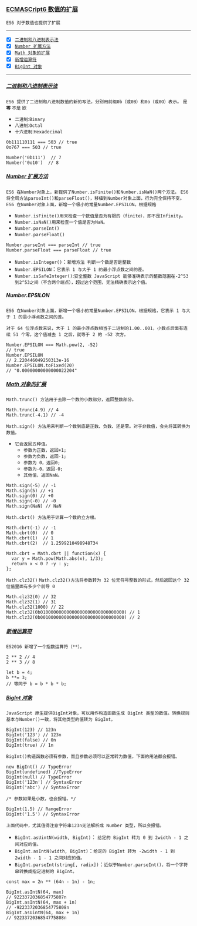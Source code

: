 ### [ECMASCript6  数值的扩展](#top)  <b id="top"></b>
`ES6 对于数值也提供了扩展`

----
- [x]  [`二进制和八进制表示法`](#doubleeight) 
- [x]  [`Number 扩展方法`](#number) 
- [x]  [`Math 对象的扩展`](#math) 
- [x]  [`新增运算符`](#yunsuan) 
- [x]  [`BigInt 对象`](#bigint) 

----
#####   [二进制和八进制表示法](#top) <b id="doubleeight"></b>
`ES6 提供了二进制和八进制数值的新的写法，分别用前缀0b（或0B）和0o（或0O）表示。` `是` **`零`** `不是` `欧`
* `二进制`:`Binary`
* `八进制`:`Octal`
* `十六进制`:`Hexadecimal`
```node
0b111110111 === 503 // true
0o767 === 503 // true

Number('0b111')  // 7
Number('0o10')  // 8
```
#####   [Number 扩展方法](#top) <b id="number"></b> 
`ES6 在Number对象上，新提供了Number.isFinite()和Number.isNaN()两个方法。`
`ES6 将全局方法parseInt()和parseFloat()，移植到Number对象上面，行为完全保持不变。`
`ES6 在Number对象上面，新增一个极小的常量Number.EPSILON。根据规格`
* `Number.isFinite()用来检查一个数值是否为有限的（finite），即不是Infinity。`
* `Number.isNaN()用来检查一个值是否为NaN。`
* `Number.parseInt() `
* `Number.parseFloat() `
```node
Number.parseInt === parseInt // true
Number.parseFloat === parseFloat // true
```
* `Number.isInteger()`：`新增方法 判断一个数是否是整数` 
* `Number.EPSILON`：`它表示 1 与大于 1 的最小浮点数之间的差。`
* `Number.isSafeInteger()`:`安全整数 JavaScript 能够准确表示的整数范围在-2^53到2^53之间（不含两个端点），超过这个范围，无法精确表示这个值。`

##### Number.EPSILON
`ES6 在Number对象上面，新增一个极小的常量Number.EPSILON。根据规格，它表示 1 与大于 1 的最小浮点数之间的差。`

`对于 64 位浮点数来说，大于 1 的最小浮点数相当于二进制的1.00..001，小数点后面有连续 51 个零。这个值减去 1 之后，就等于 2 的 -52 次方。`
```node
Number.EPSILON === Math.pow(2, -52)
// true
Number.EPSILON
// 2.220446049250313e-16
Number.EPSILON.toFixed(20)
// "0.00000000000000022204"
```
#####  [Math 对象的扩展](#top) <b id="math"></b>
`Math.trunc() 方法用于去除一个数的小数部分，返回整数部分。`
```node
Math.trunc(4.9) // 4
Math.trunc(-4.1) // -4
```
`Math.sign() 方法用来判断一个数到底是正数、负数、还是零。对于非数值，会先将其转换为数值。`
* `它会返回五种值。`
   * `参数为正数，返回+1;`
   * `参数为负数，返回-1;`
   * `参数为 0，返回0;`
   * `参数为-0，返回-0;`
   * `其他值，返回NaN。`
```node
Math.sign(-5) // -1
Math.sign(5) // +1
Math.sign(0) // +0
Math.sign(-0) // -0
Math.sign(NaN) // NaN
```
`Math.cbrt() 方法用于计算一个数的立方根。`
```node
Math.cbrt(-1) // -1
Math.cbrt(0)  // 0
Math.cbrt(1)  // 1
Math.cbrt(2)  // 1.2599210498948734

Math.cbrt = Math.cbrt || function(x) {
  var y = Math.pow(Math.abs(x), 1/3);
  return x < 0 ? -y : y;
};
```

`Math.clz32()` `Math.clz32()方法将参数转为 32 位无符号整数的形式，然后返回这个 32 位值里面有多少个前导 0`

```node
Math.clz32(0) // 32
Math.clz32(1) // 31
Math.clz32(1000) // 22
Math.clz32(0b01000000000000000000000000000000) // 1
Math.clz32(0b00100000000000000000000000000000) // 2
```

#####  [新增运算符](#top) <b id="yunsuan"></b>
`ES2016 新增了一个指数运算符（**）。`
```node
2 ** 2 // 4
2 ** 3 // 8

let b = 4;
b **= 3;
// 等同于 b = b * b * b;
```

#####  [BigInt 对象](#top) <b id="bigint"></b>
`JavaScript 原生提供BigInt对象，可以用作构造函数生成 BigInt 类型的数值。转换规则基本与Number()一致，将其他类型的值转为 BigInt。`

```node
BigInt(123) // 123n
BigInt('123') // 123n
BigInt(false) // 0n
BigInt(true) // 1n
```

`BigInt()构造函数必须有参数，而且参数必须可以正常转为数值，下面的用法都会报错。`

```node
new BigInt() // TypeError
BigInt(undefined) //TypeError
BigInt(null) // TypeError
BigInt('123n') // SyntaxError
BigInt('abc') // SyntaxError

/* 参数如果是小数，也会报错。*/

BigInt(1.5) // RangeError
BigInt('1.5') // SyntaxError
```

`上面代码中，尤其值得注意字符串123n无法解析成 Number 类型，所以会报错。`

* `BigInt.asUintN(width, BigInt)`： `给定的 BigInt 转为 0 到 2width - 1 之间对应的值。`
* `BigInt.asIntN(width, BigInt)`：`给定的 BigInt 转为 -2width - 1 到 2width - 1 - 1 之间对应的值。`
* `BigInt.parseInt(string[, radix])`：`近似于Number.parseInt()，将一个字符串转换成指定进制的 BigInt。`

```node
const max = 2n ** (64n - 1n) - 1n;

BigInt.asIntN(64, max)
// 9223372036854775807n
BigInt.asIntN(64, max + 1n)
// -9223372036854775808n
BigInt.asUintN(64, max + 1n)
// 9223372036854775808n
```




